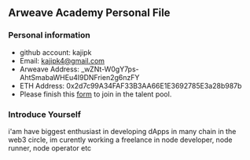 ## Arweave Academy Personal File

### Personal information

- github account: kajipk
- Email: kajipk4@gmail.com
- Arweave Address: _wZNt-W0gY7ps-AhtSmabaWHEu4I9DNFrien2g6nzFY
- ETH Address: 0x2d7c99A34FAF33B3AA66E1E3692785E3a28b987b
- Please finish this [form](https://docs.google.com/forms/d/e/1FAIpQLSfWA5fIIcBgmRppm3jNz5vmf9Mai_QMVil-2pO4r7YKn_Zhtw/viewform?usp=sf_link) to join in the talent pool.

### Introduce Yourself
 i'am have biggest enthusiast in developing dApps in many chain in the web3 circle, im curently working a freelance in node developer, node runner, node operator etc